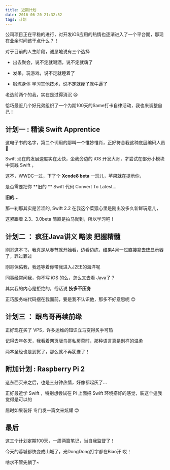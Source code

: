 ```yaml
---
title: 近期计划
date: 2016-06-20 21:32:52
tags: 计划
---
```


公司项目正在平稳的进行，对开发iOS应用的热情也逐渐进入了一个平台期，那现在业余时间该干点什么？！

<!--more-->

对于目前的人生阶段，诚恳地说有三个选择

- 出去聚会，说不定就喝酒，说不定就嗨了

- 发呆，玩游戏，说不定就睡着了

- 锻炼身体 学习其他技术，说不定就瘦了就牛逼了

老选前两个的我，实在是过得消沉 😫

恰巧最近几个好兄弟组织了一个为期100天的Same打卡自律活动，我也来调整自己！

## 计划一 : 精读 Swift Apprentice

这电子书的名字，第二个词用的那叫一个惟妙惟肖，正好符合我这种底层编码人员 🤗

Swift 现在的发展速度实在太快，坐我旁边的 iOS 开发大哥，才尝试在部分小模块中实践 Swift ，

这不，WWDC一过，下了个 **Xcode8 beta** 一玩儿，苹果就在提示你，

是否需要把你 **旧的 ** Swift 代码 Convert To Latest...

**旧的...**

那一刹那其实是苦涩的, Swift 2.2 在我这个菜猿心里是刚出没多久新鲜玩意儿，

这紧跟着 2.3、3.0beta 简直是拍马就到，所以学习吧！

## 计划二 ： 疯狂Java讲义 略读 把握精髓

刚哥这本书，我真是从春节就开始看，边看边练，结果4月一过直接拿去垫显示器了，罪过罪过

刚哥保佑我，我还等着你带我进入J2EE的海洋呢

同事经常问我，你不写 iOS 的么，怎么又去看 Java了？

其实我的内心是拒绝的，俗话说 **技多不压身**

正巧服务端代码摆在我面前，要是我不认识他，那多不好意思呢 😌

## 计划三 ： 跟鸟哥再续前缘

正好现在买了 VPS，许多运维的知识立马变得炙手可热

记得去年冬天，我看着网页版鸟哥私房菜时，那种语言真是别样的温柔

两本圣经也是到货了，那么就不再犹豫了！

## 附加计划 : Raspberry Pi 2

这东西买来之后，也是三分钟热情，好像都起灰了...

正好最近学 Swift ，特别想尝试在 Pi 上面把 Swift 环境搭好的感觉，装这个逼我觉得是可以的

届时如果装好 专门发一篇文来炫耀 😍

## 最后

这三个计划定期100天，一周两篇笔记，当自我监督了！

今天的蓉城都快变成山城了，光DongDong打字都在Biao汗 哎！

啥求不管先躺了~
